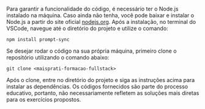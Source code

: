 Para garantir a funcionalidade do código, é necessário ter o Node.js instalado na máquina. Caso ainda não tenha, você pode baixar e instalar o Node.js a partir do site oficial <a href="https://nodejs.org/pt">nodejs.org</a>. Após a instalação, no terminal do VSCode, navegue até o diretório do projeto e utilize o comando: 
```
npm install prompt-sync
```
Se desejar rodar o código na sua própria máquina, primeiro clone o repositório utilizando o comando abaixo:
```
git clone <maisprati-formacao-fullstack>
```
Após o clone, entre no diretório do projeto e siga as instruções acima para instalar as dependências. Os códigos fornecidos são parte do processo educativo, portanto, não necessariamente refletem as soluções mais diretas para os exercícios propostos.


